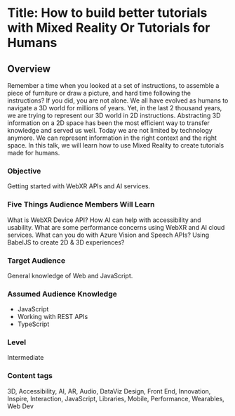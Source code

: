 # Title: How to build better tutorials with Mixed Reality Or Tutorials for Humans

## Overview

Remember a time when you looked at a set of instructions, to assemble a piece of furniture or draw a picture, and hard time following the instructions? If you did, you are not alone. We all have evolved as humans to navigate a 3D world for millions of years. Yet, in the last 2 thousand years, we are trying to represent our 3D world in 2D instructions. Abstracting 3D information on a 2D space has been the most efficient way to transfer knowledge and served us well. Today we are not limited by technology anymore. We can represent information in the right context and the right space. In this talk, we will learn how to use Mixed Reality to create tutorials made for humans.

### Objective

Getting started with WebXR APIs and AI services.

### Five Things Audience Members Will Learn

What is WebXR Device API?
How AI can help with accessibility and usability.
What are some performance concerns using WebXR and AI cloud services.
What can you do with Azure Vision and Speech APIs?
Using BabelJS to create 2D & 3D experiences?

### Target Audience

General knowledge of Web and JavaScript.

### Assumed Audience Knowledge

- JavaScript
- Working with REST APIs
- TypeScript

### Level

Intermediate

### Content tags

3D, Accessibility, AI, AR, Audio, DataViz Design, Front End, Innovation, Inspire, Interaction, JavaScript, Libraries, Mobile, Performance, Wearables, Web Dev
